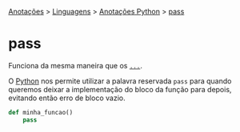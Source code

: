 <link rel="stylesheet" type="text/css" href="../../CSS/dark-theme.css">

[Anotações](../../) > [Linguagens](../Index.md) > [Anotações Python](./Index.md) > [pass](./FunctionsPass.md)

# pass

Funciona da mesma maneira que os [`...`](./FunctionEllipsis.md). 

O [Python](./Index.md) nos permite utilizar a palavra reservada `pass` para quando queremos deixar a implementação do bloco da função para depois, evitando então erro de bloco vazio.

```python
def minha_funcao()
    pass
```